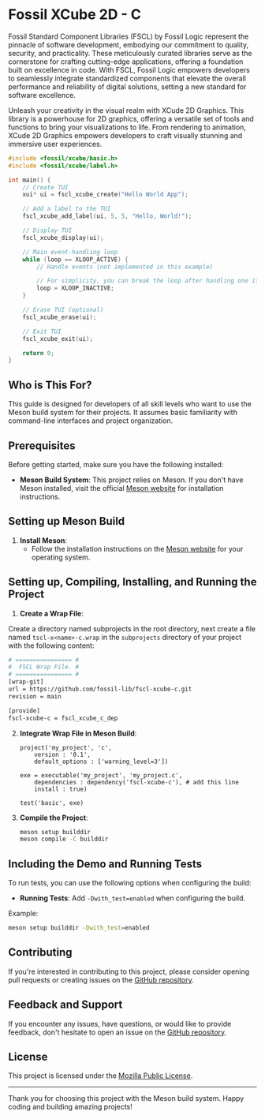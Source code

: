 # Fossil XCube 2D - **C**

Fossil Standard Component Libraries (FSCL) by Fossil Logic represent the pinnacle of software development, embodying our commitment to quality, security, and practicality. These meticulously curated libraries serve as the cornerstone for crafting cutting-edge applications, offering a foundation built on excellence in code. With FSCL, Fossil Logic empowers developers to seamlessly integrate standardized components that elevate the overall performance and reliability of digital solutions, setting a new standard for software excellence.

Unleash your creativity in the visual realm with XCude 2D Graphics. This library is a powerhouse for 2D graphics, offering a versatile set of tools and functions to bring your visualizations to life. From rendering to animation, XCude 2D Graphics empowers developers to craft visually stunning and immersive user experiences.

```c
#include <fossil/xcube/basic.h>
#include <fossil/xcube/label.h>

int main() {
    // Create TUI
    xui* ui = fscl_xcube_create("Hello World App");

    // Add a label to the TUI
    fscl_xcube_add_label(ui, 5, 5, "Hello, World!");

    // Display TUI
    fscl_xcube_display(ui);

    // Main event-handling loop
    while (loop == XLOOP_ACTIVE) {
        // Handle events (not implemented in this example)

        // For simplicity, you can break the loop after handling one iteration
        loop = XLOOP_INACTIVE;
    }

    // Erase TUI (optional)
    fscl_xcube_erase(ui);

    // Exit TUI
    fscl_xcube_exit(ui);

    return 0;
}
```

## Who is This For?

This guide is designed for developers of all skill levels who want to use the Meson build system for their projects. It assumes basic familiarity with command-line interfaces and project organization.

## Prerequisites

Before getting started, make sure you have the following installed:

- **Meson Build System**: This project relies on Meson. If you don't have Meson installed, visit the official [Meson website](https://mesonbuild.com/Getting-meson.html) for installation instructions.

## Setting up Meson Build

1. **Install Meson**:
   - Follow the installation instructions on the [Meson website](https://mesonbuild.com/Getting-meson.html) for your operating system.

## Setting up, Compiling, Installing, and Running the Project

1. **Create a Wrap File**:

Create a directory named subprojects in the root directory, next create a file named `tscl-x<name>-c.wrap` in the `subprojects` directory of your project with the following content:

   ```bash
   # ================ #
   #  FSCL Wrap File. #
   # ================ #
   [wrap-git]
   url = https://github.com/fossil-lib/fscl-xcube-c.git
   revision = main
   
   [provide]
   fscl-xcube-c = fscl_xcube_c_dep
   ```

2. **Integrate Wrap File in Meson Build**:
   ```meson
   project('my_project', 'c',
       version : '0.1',
       default_options : ['warning_level=3'])

   exe = executable('my_project', 'my_project.c',
       dependencies : dependency('fscl-xcube-c'), # add this line
       install : true)

   test('basic', exe)
   ```

3. **Compile the Project**:
   ```bash
   meson setup builddir
   meson compile -C builddir
   ```

## Including the Demo and Running Tests

To run tests, you can use the following options when configuring the build:

- **Running Tests**: Add `-Dwith_test=enabled` when configuring the build.

Example:

```bash
meson setup builddir -Dwith_test=enabled
```

## Contributing

If you're interested in contributing to this project, please consider opening pull requests or creating issues on the [GitHub repository](https://github.com/fossil-lib/fscl-xcube-c).

## Feedback and Support

If you encounter any issues, have questions, or would like to provide feedback, don't hesitate to open an issue on the [GitHub repository](https://github.com/fossil-lib/fscl-xcube-c/issues).

## License

This project is licensed under the [Mozilla Public License](LICENSE).

---

Thank you for choosing this project with the Meson build system. Happy coding and building amazing projects!
